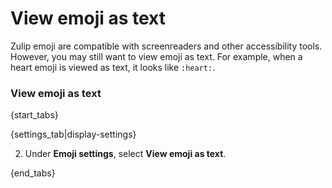 # View emoji as text

Zulip emoji are compatible with screenreaders and other accessibility
tools. However, you may still want to view emoji as text.
For example, when a heart emoji is viewed as text, it looks like `:heart:`.

### View emoji as text

{start_tabs}

{settings_tab|display-settings}

2. Under **Emoji settings**, select **View emoji as text**.

{end_tabs}

